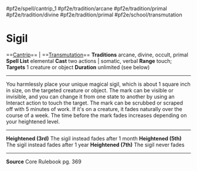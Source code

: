 #pf2e/spell/cantrip_1 #pf2e/tradition/arcane #pf2e/tradition/primal #pf2e/tradition/divine #pf2e/tradition/primal #pf2e/school/transmutation 
# Sigil
==[Cantrip](Cantrip.md)== | ==[Transmutation](Transmutation.md)==
**Traditions** arcane, divine, occult, primal
**Spell List** elemental
**Cast** two actions | somatic, verbal
**Range** touch; **Targets** 1 creature or object
**Duration** unlimited (see below)

---
You harmlessly place your unique magical sigil, which is about 1 square inch in size, on the targeted creature or object. The mark can be visible or invisible, and you can change it from one state to another by using an Interact action to touch the target. The mark can be scrubbed or scraped off with 5 minutes of work. If it's on a creature, it fades naturally over the course of a week. The time before the mark fades increases depending on your heightened level.

---
**Heightened (3rd)** The sigil instead fades after 1 month
**Heightened (5th)** The sigil instead fades after 1 year
**Heightened (7th)** The sigil never fades

---
**Source** Core Rulebook pg. 369